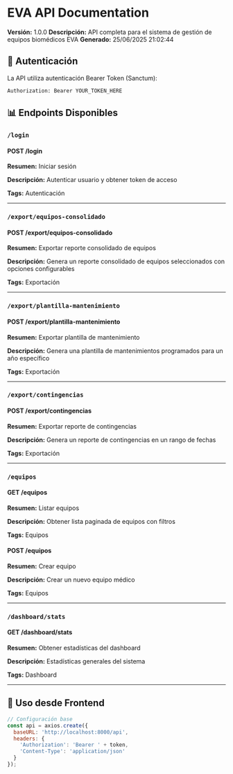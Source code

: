 # EVA API Documentation

**Versión:** 1.0.0
**Descripción:** API completa para el sistema de gestión de equipos biomédicos EVA
**Generado:** 25/06/2025 21:02:44

## 🔐 Autenticación

La API utiliza autenticación Bearer Token (Sanctum):

```
Authorization: Bearer YOUR_TOKEN_HERE
```

## 📊 Endpoints Disponibles

### `/login`

#### POST /login

**Resumen:** Iniciar sesión

**Descripción:** Autenticar usuario y obtener token de acceso

**Tags:** Autenticación

---

### `/export/equipos-consolidado`

#### POST /export/equipos-consolidado

**Resumen:** Exportar reporte consolidado de equipos

**Descripción:** Genera un reporte consolidado de equipos seleccionados con opciones configurables

**Tags:** Exportación

---

### `/export/plantilla-mantenimiento`

#### POST /export/plantilla-mantenimiento

**Resumen:** Exportar plantilla de mantenimiento

**Descripción:** Genera una plantilla de mantenimientos programados para un año específico

**Tags:** Exportación

---

### `/export/contingencias`

#### POST /export/contingencias

**Resumen:** Exportar reporte de contingencias

**Descripción:** Genera un reporte de contingencias en un rango de fechas

**Tags:** Exportación

---

### `/equipos`

#### GET /equipos

**Resumen:** Listar equipos

**Descripción:** Obtener lista paginada de equipos con filtros

**Tags:** Equipos

#### POST /equipos

**Resumen:** Crear equipo

**Descripción:** Crear un nuevo equipo médico

**Tags:** Equipos

---

### `/dashboard/stats`

#### GET /dashboard/stats

**Resumen:** Obtener estadísticas del dashboard

**Descripción:** Estadísticas generales del sistema

**Tags:** Dashboard

---

## 📱 Uso desde Frontend

```javascript
// Configuración base
const api = axios.create({
  baseURL: 'http://localhost:8000/api',
  headers: {
    'Authorization': 'Bearer ' + token,
    'Content-Type': 'application/json'
  }
});
```

